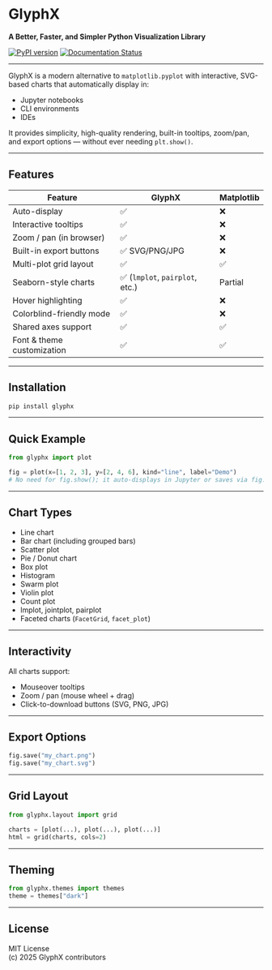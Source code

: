 # GlyphX

**A Better, Faster, and Simpler Python Visualization Library**

[![PyPI version](https://img.shields.io/pypi/v/glyphx.svg)](https://pypi.org/project/glyphx/)
[![Documentation Status](https://readthedocs.org/projects/glyphx/badge/?version=latest)](https://glyphx.readthedocs.io/en/latest/?badge=latest)

---

GlyphX is a modern alternative to `matplotlib.pyplot` with interactive, SVG-based charts that automatically display in:
- Jupyter notebooks
- CLI environments
- IDEs

It provides simplicity, high-quality rendering, built-in tooltips, zoom/pan, and export options — without ever needing `plt.show()`.

---

## Features

| Feature                    | GlyphX     | Matplotlib |
|----------------------------|------------|------------|
| Auto-display               | ✅          | ❌         |
| Interactive tooltips       | ✅          | ❌         |
| Zoom / pan (in browser)    | ✅          | ❌         |
| Built-in export buttons    | ✅ SVG/PNG/JPG | ❌         |
| Multi-plot grid layout     | ✅          | ✅         |
| Seaborn-style charts       | ✅ (`lmplot`, `pairplot`, etc.) | Partial     |
| Hover highlighting         | ✅          | ❌         |
| Colorblind-friendly mode   | ✅          | ❌         |
| Shared axes support        | ✅          | ✅         |
| Font & theme customization | ✅          | ✅         |

---

## Installation

```bash
pip install glyphx
```

---

## Quick Example

```python
from glyphx import plot

fig = plot(x=[1, 2, 3], y=[2, 4, 6], kind="line", label="Demo")
# No need for fig.show(); it auto-displays in Jupyter or saves via fig.save()
```

---

## Chart Types

- Line chart
- Bar chart (including grouped bars)
- Scatter plot
- Pie / Donut chart
- Box plot
- Histogram
- Swarm plot
- Violin plot
- Count plot
- lmplot, jointplot, pairplot
- Faceted charts (`FacetGrid`, `facet_plot`)

---

## Interactivity

All charts support:
- Mouseover tooltips
- Zoom / pan (mouse wheel + drag)
- Click-to-download buttons (SVG, PNG, JPG)

---

## Export Options

```python
fig.save("my_chart.png")
fig.save("my_chart.svg")
```

---

## Grid Layout

```python
from glyphx.layout import grid

charts = [plot(...), plot(...), plot(...)]
html = grid(charts, cols=2)
```

---

## Theming

```python
from glyphx.themes import themes
theme = themes["dark"]
```

---

## License

MIT License  
(c) 2025 GlyphX contributors
